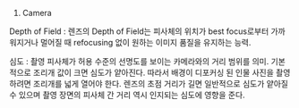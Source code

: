 1. Camera

  Depth of Field : 렌즈의 Depth of Field는 피사체의 위치가 best focus로부터 가까워지거나 멀어질 때 refocusing 없이 원하는 이미지 품질을 유지하는 능력.
  
  심도 : 촬영 피사체가 허용 수준의 선명도를 보이는 카메라와의 거리 범위를 의미.
  기본적으로 조리개 값이 크면 심도가 얕아진다. 따라서 배경이 디포커싱 된 인물 사진을 촬영하려면 조리개를 넓게 열어야 한다.
  렌즈의 초점 거리가 길면 일반적으로 심도가 얕아질 수 있으며 촬영 장면의 피사체 간 거리 역시 인지되는 심도에 영향을 준다.
